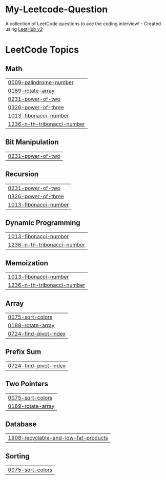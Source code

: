 # My-Leetcode-Question
A collection of LeetCode questions to ace the coding interview! - Created using [LeetHub v2](https://github.com/arunbhardwaj/LeetHub-2.0)

<!---LeetCode Topics Start-->
# LeetCode Topics
## Math
|  |
| ------- |
| [0009-palindrome-number](https://github.com/aloksingh1818/My-Leetcode-Question/tree/master/0009-palindrome-number) |
| [0189-rotate-array](https://github.com/aloksingh1818/My-Leetcode-Question/tree/master/0189-rotate-array) |
| [0231-power-of-two](https://github.com/aloksingh1818/My-Leetcode-Question/tree/master/0231-power-of-two) |
| [0326-power-of-three](https://github.com/aloksingh1818/My-Leetcode-Question/tree/master/0326-power-of-three) |
| [1013-fibonacci-number](https://github.com/aloksingh1818/My-Leetcode-Question/tree/master/1013-fibonacci-number) |
| [1236-n-th-tribonacci-number](https://github.com/aloksingh1818/My-Leetcode-Question/tree/master/1236-n-th-tribonacci-number) |
## Bit Manipulation
|  |
| ------- |
| [0231-power-of-two](https://github.com/aloksingh1818/My-Leetcode-Question/tree/master/0231-power-of-two) |
## Recursion
|  |
| ------- |
| [0231-power-of-two](https://github.com/aloksingh1818/My-Leetcode-Question/tree/master/0231-power-of-two) |
| [0326-power-of-three](https://github.com/aloksingh1818/My-Leetcode-Question/tree/master/0326-power-of-three) |
| [1013-fibonacci-number](https://github.com/aloksingh1818/My-Leetcode-Question/tree/master/1013-fibonacci-number) |
## Dynamic Programming
|  |
| ------- |
| [1013-fibonacci-number](https://github.com/aloksingh1818/My-Leetcode-Question/tree/master/1013-fibonacci-number) |
| [1236-n-th-tribonacci-number](https://github.com/aloksingh1818/My-Leetcode-Question/tree/master/1236-n-th-tribonacci-number) |
## Memoization
|  |
| ------- |
| [1013-fibonacci-number](https://github.com/aloksingh1818/My-Leetcode-Question/tree/master/1013-fibonacci-number) |
| [1236-n-th-tribonacci-number](https://github.com/aloksingh1818/My-Leetcode-Question/tree/master/1236-n-th-tribonacci-number) |
## Array
|  |
| ------- |
| [0075-sort-colors](https://github.com/aloksingh1818/My-Leetcode-Question/tree/master/0075-sort-colors) |
| [0189-rotate-array](https://github.com/aloksingh1818/My-Leetcode-Question/tree/master/0189-rotate-array) |
| [0724-find-pivot-index](https://github.com/aloksingh1818/My-Leetcode-Question/tree/master/0724-find-pivot-index) |
## Prefix Sum
|  |
| ------- |
| [0724-find-pivot-index](https://github.com/aloksingh1818/My-Leetcode-Question/tree/master/0724-find-pivot-index) |
## Two Pointers
|  |
| ------- |
| [0075-sort-colors](https://github.com/aloksingh1818/My-Leetcode-Question/tree/master/0075-sort-colors) |
| [0189-rotate-array](https://github.com/aloksingh1818/My-Leetcode-Question/tree/master/0189-rotate-array) |
## Database
|  |
| ------- |
| [1908-recyclable-and-low-fat-products](https://github.com/aloksingh1818/My-Leetcode-Question/tree/master/1908-recyclable-and-low-fat-products) |
## Sorting
|  |
| ------- |
| [0075-sort-colors](https://github.com/aloksingh1818/My-Leetcode-Question/tree/master/0075-sort-colors) |
<!---LeetCode Topics End-->
